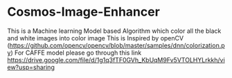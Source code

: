 # Cosmos-Image-Enhancer
This is a Machine learning Model based Algorithm which color all the black and white images into color image This is Inspired by openCV (https://github.com/opencv/opencv/blob/master/samples/dnn/colorization.py)
For CAFFE model please go through this link https://drive.google.com/file/d/1g1q3fTF0GVh_KbUqM9Fv5VTOLHYLrkkh/view?usp=sharing
